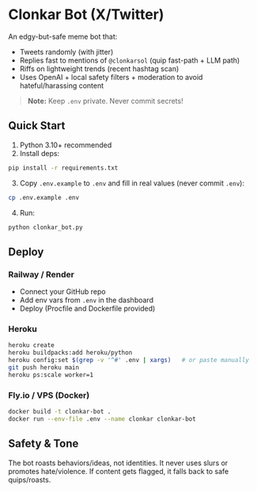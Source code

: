 # Clonkar Bot (X/Twitter)

An edgy-but-safe meme bot that:
- Tweets randomly (with jitter)
- Replies fast to mentions of `@clonkarsol` (quip fast-path + LLM path)
- Riffs on lightweight trends (recent hashtag scan)
- Uses OpenAI + local safety filters + moderation to avoid hateful/harassing content

> **Note:** Keep `.env` private. Never commit secrets!

## Quick Start

1) Python 3.10+ recommended
2) Install deps:
```bash
pip install -r requirements.txt
```
3) Copy `.env.example` to `.env` and fill in real values (never commit `.env`):
```bash
cp .env.example .env
```
4) Run:
```bash
python clonkar_bot.py
```

## Deploy

### Railway / Render
- Connect your GitHub repo
- Add env vars from `.env` in the dashboard
- Deploy (Procfile and Dockerfile provided)

### Heroku
```bash
heroku create
heroku buildpacks:add heroku/python
heroku config:set $(grep -v '^#' .env | xargs)   # or paste manually
git push heroku main
heroku ps:scale worker=1
```

### Fly.io / VPS (Docker)
```bash
docker build -t clonkar-bot .
docker run --env-file .env --name clonkar clonkar-bot
```

## Safety & Tone
The bot roasts behaviors/ideas, not identities. It never uses slurs or promotes hate/violence. 
If content gets flagged, it falls back to safe quips/roasts.

